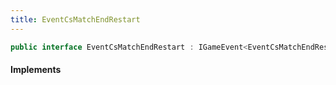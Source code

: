 ```yaml
---
title: EventCsMatchEndRestart
---
```


```csharp
public interface EventCsMatchEndRestart : IGameEvent<EventCsMatchEndRestart>
```

#### Implements

